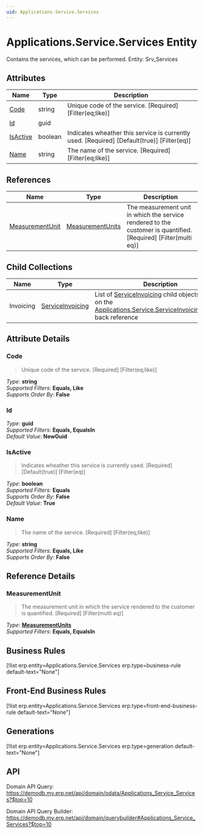 ```yaml
---
uid: Applications.Service.Services
---
```

# Applications.Service.Services Entity

Contains the services, which can be performed. Entity: Srv_Services

## Attributes

| Name | Type | Description |
| ---- | ---- | --- |
| [Code](Applications.Service.Services.md#code) | string | Unique code of the service. [Required] [Filter(eq;like)] 
| [Id](Applications.Service.Services.md#id) | guid |  
| [IsActive](Applications.Service.Services.md#isactive) | boolean | Indicates wheather this service is currently used. [Required] [Default(true)] [Filter(eq)] 
| [Name](Applications.Service.Services.md#name) | string | The name of the service. [Required] [Filter(eq;like)] 

## References

| Name | Type | Description |
| ---- | ---- | --- |
| [MeasurementUnit](Applications.Service.Services.md#measurementunit) | [MeasurementUnits](General.MeasurementUnits.md) | The measurement unit in which the service rendered to the customer is quantified. [Required] [Filter(multi eq)] |

## Child Collections

| Name | Type | Description |
| ---- | ---- | --- |
| Invoicing | [ServiceInvoicing](Applications.Service.ServiceInvoicing.md) | List of [ServiceInvoicing](Applications.Service.ServiceInvoicing.md) child objects, based on the [Applications.Service.ServiceInvoicing.Service](Applications.Service.ServiceInvoicing.md#service) back reference 


## Attribute Details

### Code

> Unique code of the service. [Required] [Filter(eq;like)]

_Type_: **string**  
_Supported Filters_: **Equals, Like**  
_Supports Order By_: **False**  

### Id

_Type_: **guid**  
_Supported Filters_: **Equals, EqualsIn**  
_Default Value_: **NewGuid**  

### IsActive

> Indicates wheather this service is currently used. [Required] [Default(true)] [Filter(eq)]

_Type_: **boolean**  
_Supported Filters_: **Equals**  
_Supports Order By_: **False**  
_Default Value_: **True**  

### Name

> The name of the service. [Required] [Filter(eq;like)]

_Type_: **string**  
_Supported Filters_: **Equals, Like**  
_Supports Order By_: **False**  


## Reference Details

### MeasurementUnit

> The measurement unit in which the service rendered to the customer is quantified. [Required] [Filter(multi eq)]

_Type_: **[MeasurementUnits](General.MeasurementUnits.md)**  
_Supported Filters_: **Equals, EqualsIn**  



## Business Rules

[!list erp.entity=Applications.Service.Services erp.type=business-rule default-text="None"]

## Front-End Business Rules

[!list erp.entity=Applications.Service.Services erp.type=front-end-business-rule default-text="None"]

## Generations

[!list erp.entity=Applications.Service.Services erp.type=generation default-text="None"]

## API

Domain API Query:
<https://demodb.my.erp.net/api/domain/odata/Applications_Service_Services?$top=10>

Domain API Query Builder:
<https://demodb.my.erp.net/api/domain/querybuilder#Applications_Service_Services?$top=10>

